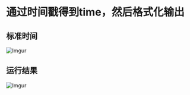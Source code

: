# 通过时间戳得到time，然后格式化输出

## 标准时间
![Imgur](http://i.imgur.com/YD7vlBU.png)

## 运行结果
![Imgur](https://i.imgur.com/CR48HgP.png)
